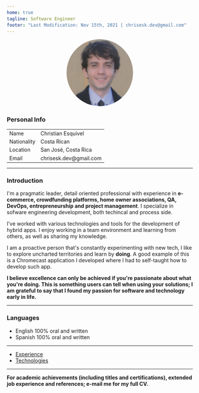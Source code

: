 ```yaml
---
home: true
tagline: Software Engineer
footer: "Last Modification: Nov 15th, 2021 | chrisesk.dev@gmail.com"
---
```


<p align="center">
  <img style="border-radius:50%" width="180" src="/me.png" alt="">
</p>

### Personal Info

<table>
  <tr>
    <td>Name</td>
    <td>Christian Esquivel</td>
  </tr>
  <tr>
    <td>Nationality</td>
    <td>Costa Rican</td>
  </tr>
  <tr>
    <td>Location</td>
    <td>San José, Costa Rica</td>
  </tr>
  <tr>
    <td>Email</td>
    <td>chrisesk.dev@gmail.com</td>
  </tr>
</table>

<hr>

### Introduction

I'm a pragmatic leader, detail oriented professional with experience in <strong>e-commerce, crowdfunding platforms, home
owner associations, QA, DevOps, entrepreneurship and project management</strong>. I specialize in sofware engineering development, both techincal and process side.

I’ve worked with various technologies and tools for the development of hybrid apps.
I enjoy working in a team environment and learning from others, as well as sharing my knowledge.

I am a proactive person that's constantly experimenting with new tech, I like to explore uncharted territories and learn
by <strong>doing</strong>. A good example of this is a Chromecast application I developed where I had to self-taught how
to develop such app.

**I believe excellence can only be achieved if you're passionate about what you're doing. This is something users can
tell when using your solutions; I am grateful to say that I found my passion for software and technology early in
life.**

<hr>

### Languages

- English 100% oral and written
- Spanish 100% oral and written

<hr>

- <a href="/jobs.html">Experience</a>
- <a href="/tech.html">Technologies</a>

<hr>

**For academic achievements (including titles and certifications), extended job experience and references; e-mail me for
my full CV.**
